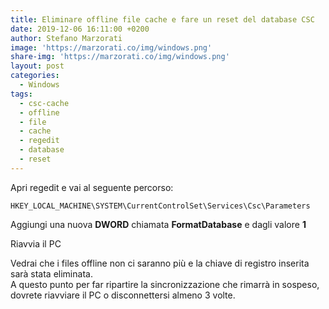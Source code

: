 ```yaml
---
title: Eliminare offline file cache e fare un reset del database CSC
date: 2019-12-06 16:11:00 +0200
author: Stefano Marzorati
image: 'https://marzorati.co/img/windows.png'
share-img: 'https://marzorati.co/img/windows.png'
layout: post
categories:
  - Windows
tags:
  - csc-cache
  - offline
  - file
  - cache
  - regedit
  - database
  - reset
---
```

Apri regedit e vai al seguente percorso:   

	HKEY_LOCAL_MACHINE\SYSTEM\CurrentControlSet\Services\Csc\Parameters

Aggiungi una nuova **DWORD** chiamata **FormatDatabase** e dagli valore **1**

Riavvia il PC

Vedrai che i files offline non ci saranno più e la chiave di registro inserita sarà stata eliminata.   
A questo punto per far ripartire la sincronizzazione che rimarrà in sospeso, dovrete riavviare il PC o disconnettersi almeno 3 volte.   
